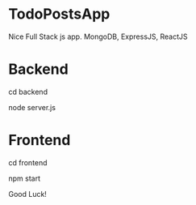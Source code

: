 # TodoPostsApp
Nice Full Stack js app. MongoDB, ExpressJS, ReactJS

# Backend
cd backend

node server.js

# Frontend
cd frontend

npm start

Good Luck!
